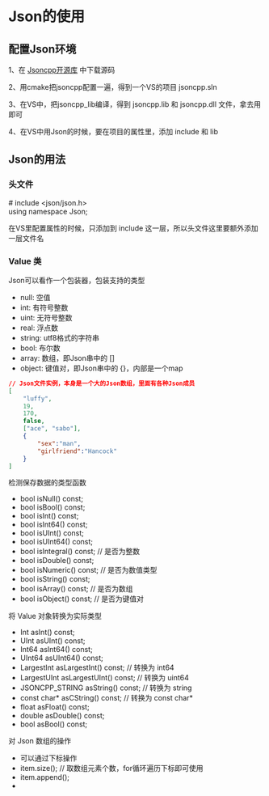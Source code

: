 # Json的使用

## 配置Json环境

1、在 [Jsoncpp开源库](https://github.com/open-source-parsers/jsoncpp) 中下载源码

2、用cmake把jsoncpp配置一遍，得到一个VS的项目 jsoncpp.sln

3、在VS中，把jsoncpp_lib编译，得到 jsoncpp.lib 和 jsoncpp.dll 文件，拿去用即可

4、在VS中用Json的时候，要在项目的属性里，添加 include 和 lib

## Json的用法

### 头文件

\# include <json/json.h>   
using namespace Json;

在VS里配置属性的时候，只添加到 include 这一层，所以头文件这里要额外添加一层文件名

### Value 类

Json可以看作一个包装器，包装支持的类型   
* null: 空值
* int: 有符号整数
* uint: 无符号整数
* real: 浮点数
* string: utf8格式的字符串
* bool: 布尔数
* array: 数组，即Json串中的 []
* object: 键值对，即Json串中的 {}，内部是一个map

```json
// Json文件实例，本身是一个大的Json数组，里面有各种Json成员
[
    "luffy", 
    19, 
    170, 
    false,
    ["ace", "sabo"],
    {
        "sex":"man", 
        "girlfriend":"Hancock"
    }
]
```

检测保存数据的类型函数
* bool isNull() const;
* bool isBool() const;
* bool isInt() const;
* bool isInt64() const;
* bool isUInt() const;
* bool isUInt64() const;
* bool isIntegral() const;  // 是否为整数
* bool isDouble() const;
* bool isNumeric() const;   // 是否为数值类型
* bool isString() const;
* bool isArray() const;     // 是否为数组
* bool isObject() const;    // 是否为键值对

将 Value 对象转换为实际类型
* Int asInt() const;
* UInt asUInt() const;
* Int64 asInt64() const;
* UInt64 asUInt64() const;
* LargestInt asLargestInt() const;     // 转换为 int64
* LargestUInt asLargestUInt() const;   // 转换为 uint64
* JSONCPP_STRING asString() const;     // 转换为 string
* const char* asCString() const;       // 转换为 const char*
* float asFloat() const;
* double asDouble() const;
* bool asBool() const;

对 Json 数组的操作
* 可以通过下标操作
* item.size(); // 取数组元素个数，for循环遍历下标即可使用
* item.append();
* 
